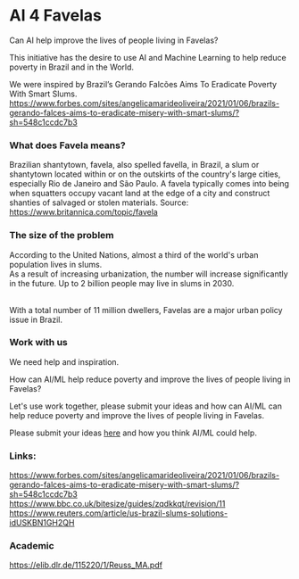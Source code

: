 # AI 4 Favelas 

Can AI help improve the lives of people living in Favelas? 

This initiative has the desire to use AI and Machine Learning to help reduce poverty in Brazil and in the World. 

We were inspired by Brazil’s Gerando Falcões Aims To Eradicate Poverty With Smart Slums.
https://www.forbes.com/sites/angelicamarideoliveira/2021/01/06/brazils-gerando-falces-aims-to-eradicate-misery-with-smart-slums/?sh=548c1ccdc7b3

### What does Favela means?

Brazilian shantytown, favela, also spelled favella, in Brazil, a slum or shantytown located within or on the outskirts of the country's large cities, especially Rio de Janeiro and São Paulo. A favela typically comes into being when squatters occupy vacant land at the edge of a city and construct shanties of salvaged or stolen materials. Source: https://www.britannica.com/topic/favela

### The size of the problem

According to the United Nations, almost a third of the world's urban population lives in slums. <BR>
As a result of increasing urbanization, the number will increase significantly in the future. Up to 2 billion people may live in slums in 2030. <BR><BR>

With a total number of 11 million dwellers, Favelas are a major urban policy issue in Brazil.<BR>

  
### Work with us  

We need help and inspiration. <BR>

How can AI/ML help reduce poverty and improve the lives of people living in Favelas? <BR>

Let's use work together, please submit your ideas and how can AI/ML can help reduce poverty and improve the lives of people living in Favelas.<BR>
    
Please submit your ideas [here](https://github.com/caiomsouza/ai4favelas/issues/1) and how you think AI/ML could help. <BR>

### Links:
https://www.forbes.com/sites/angelicamarideoliveira/2021/01/06/brazils-gerando-falces-aims-to-eradicate-misery-with-smart-slums/?sh=548c1ccdc7b3 <BR>
https://www.bbc.co.uk/bitesize/guides/zqdkkqt/revision/11 <BR>
https://www.reuters.com/article/us-brazil-slums-solutions-idUSKBN1GH2QH <BR>

### Academic
https://elib.dlr.de/115220/1/Reuss_MA.pdf
